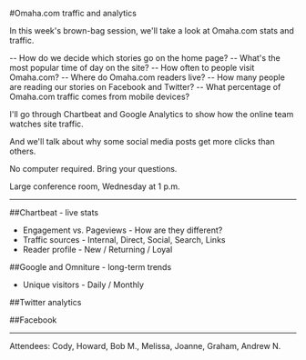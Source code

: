 #Omaha.com traffic and analytics

In this week's brown-bag session, we'll take a look at Omaha.com stats and traffic. 
 
-- How do we decide which stories go on the home page?
-- What's the most popular time of day on the site? 
-- How often to people visit Omaha.com?
-- Where do Omaha.com readers live? 
-- How many people are reading our stories on Facebook and Twitter?
-- What percentage of Omaha.com traffic comes from mobile devices?
 
I'll go through Chartbeat and Google Analytics to show how the online team watches site traffic. 
 
And we'll talk about why some social media posts get more clicks than others.
 
No computer required. Bring your questions.
 
Large conference room, Wednesday at 1 p.m.

------------------------------------------------------------------------------------------
 
##Chartbeat - live stats
<ul>
<li> Engagement vs. Pageviews - How are they different?</li>
<li> Traffic sources - Internal, Direct, Social, Search, Links</li>
<li> Reader profile - New / Returning / Loyal</li>
</ul>

##Google and Omniture - long-term trends
<ul>
<li> Unique visitors - Daily / Monthly</li>
</ul>

##Twitter analytics


##Facebook

-----------------------------------
Attendees: Cody, Howard, Bob M., Melissa, Joanne, Graham, Andrew N.

